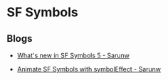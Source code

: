 # SF Symbols

## Blogs

- [What's new in SF Symbols 5 - Sarunw](https://sarunw.com/posts/whats-new-in-sf-symbols-5/)

- [Animate SF Symbols with symbolEffect - Sarunw](https://sarunw.com/posts/animate-sf-symbols-with-symboleffect/)
